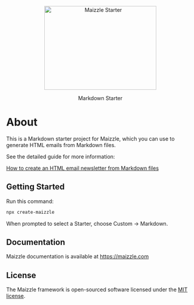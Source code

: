 <div align="center">
  <p>
    <a href="https://maizzle.com" target="_blank">
      <picture>
        <source media="(prefers-color-scheme: dark)" srcset="https://github.com/maizzle/maizzle/raw/master/.github/logo-dark.svg">
        <img alt="Maizzle Starter" src="https://github.com/maizzle/maizzle/raw/master/.github/logo-light.svg" width="300" height="225" style="max-width: 100%;">
      </picture>
    </a>
  </p>
  <p>Markdown Starter</p>
</div>

# About

This is a Markdown starter project for Maizzle, which you can use to generate HTML emails from Markdown files.

See the detailed guide for more information:

[How to create an HTML email newsletter from Markdown files](https://maizzle.com/guides/markdown-emails)

## Getting Started

Run this command:

```bash
npx create-maizzle
```

When prompted to select a Starter, choose Custom → Markdown.

## Documentation

Maizzle documentation is available at https://maizzle.com

## License

The Maizzle framework is open-sourced software licensed under the [MIT license](https://opensource.org/licenses/MIT).
